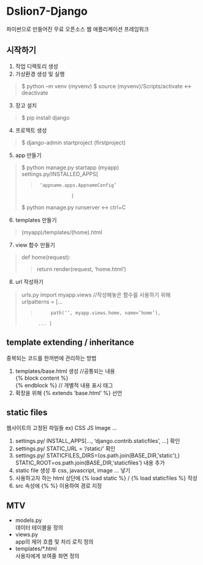 # Dslion7-Django 

파이썬으로 만들어진 무료 오픈소스 웹 애플리케이션 프레임워크    

## 시작하기    

1. 작업 디렉토리 생성    
2. 가상환경 생성 및 실행 
>$ python –m venv (myvenv)
>$ source (myvenv)/Scripts/activate <-> deactivate
3. 장고 설치    
>$ pip install django
4. 프로젝트 생성    
>$ django-admin startproject (firstproject)    
5. app 만들기    
>$ python manage.py startapp (myapp)    
>settings.py/INSTALLED_APPS[    
>>		‘appname.apps.AppnameConfig’    
>						]    
>$ python manage.py runserver <-> ctrl+C    
6. templates 만들기    
>(myapp)/templates/(home).html    
7. view 함수 만들기
>def home(request):    
>>	return render(request, ‘home.html’)    
8. url 작성하기
>urls.py import myapp.views //작성해놓은 함수를 사용하기 위해    
>urlpatterns = [...    
>>			path(‘’, myapp.views.home, name=’home’),
>			...	]    

## template extending / inheritance    

중복되는 코드를 한꺼번에 관리하는 방법    

1) templates/base.html 생성 //공통되는 내용    
	{% block content %}    
	{% endblock %}     // 개별적 내용 표시 태그    
2) 확장을 위해 {% extends ‘base.html’ %} 선언    

## static files    

웹사이트의 고정된 파일들 ex) CSS JS Image ...    

1) settings.py/ INSTALL_APPS[..., ‘django.contrib.staticfiles’, ...] 확인    
2) settings.py/ STATIC_URL = ‘/static/’ 확인    
3) settings.py/ STATICFILES_DIRS=(os.path.join(BASE_DIR,'static'),)    
	STATIC_ROOT=os.path.join(BASE_DIR,'staticfiles') 내용 추가    
4) static file 생성 후 css, javascript, image ... 넣기    
5) 사용하고자 하는 html 상단에 {% load static %} / {% load staticfiles %} 작성    
6) src 속성에 {% %} 이용하여 경로 지정

## MTV    

- models.py     
 데이터 테이블을 정의        
- views.py      
 app의 제어 흐름 및 처리 로직 정의    
- templates/*.html     
 사용자에게 보여줄 화면 정의    
